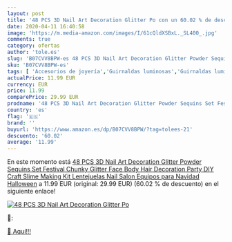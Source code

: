 ```yaml
---
layout: post
title: '48 PCS 3D Nail Art Decoration Glitter Po con un 60.02 % de descuento'
date: 2020-04-11 16:40:58
image: 'https://m.media-amazon.com/images/I/61cQldXSBxL._SL400_.jpg'
comments: true
category: ofertas
author: 'tole.es'
slug: 'B07CVV8BPW-es 48 PCS 3D Nail Art Decoration Glitter Powder Sequins Set...'
sku: 'B07CVV8BPW-es'
tags: [ 'Accesorios de joyería','Guirnaldas luminosas','Guirnaldas luminosas de interior','Iluminación','Joyería','Limpieza y cuidado de joyas','navidad', ]
actualPrice: 11.99 EUR
currency: EUR
price: 11.99
comparePrice: 29.99 EUR
prodname: '48 PCS 3D Nail Art Decoration Glitter Powder Sequins Set Festival Chunky Glitter Face Body Hair Decoration Party DIY Craft Slime Making Kit  Lentejuelas Nail Salon Equipos para Navidad Halloween'
country: 'es'
flag: '🇪🇸'
brand: ''
buyurl: 'https://www.amazon.es/dp/B07CVV8BPW/?tag=tolees-21'
descuento: '60.02'
average: '11.99'
---
```


En este momento está [48 PCS 3D Nail Art Decoration Glitter Powder Sequins Set Festival Chunky Glitter Face Body Hair Decoration Party DIY Craft Slime Making Kit  Lentejuelas Nail Salon Equipos para Navidad Halloween](https://www.amazon.es/dp/B07CVV8BPW/?tag=tolees-21) a 11.99 EUR (original: 29.99 EUR) (60.02 %  de descuento) en el siguiente enlace!

[![48 PCS 3D Nail Art Decoration Glitter Po](https://m.media-amazon.com/images/I/61cQldXSBxL._SL400_.jpg)](https://www.amazon.es/dp/B07CVV8BPW/?tag=tolees-21)

🔎:


[🛒 Aquí!!!](https://www.amazon.es/dp/B07CVV8BPW/?tag=tolees-21)
